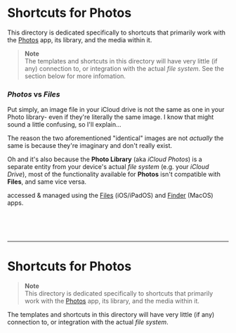# Shortcuts for Photos

This directory is dedicated specifically to shortcuts that primarily work with the [Photos](url) app, its library, and the media within it.

> __Note__<br />
> The templates and shortcuts in this directory will have very little (if any) connection to, or integration with the actual *file system*. See the section below for more infomation.


### *Photos* vs *Files*

Put simply, an image file in your iCloud drive is not the same as one in your Photo library- even if they're literally the same image. I know that might sound a little confusing, so I'll explain...

The reason the two aforementioned "identical" images are not *actually* the same is because they're imaginary and don't really exist.

Oh and it's also because the __Photo Library__ (aka *iCloud Photos*) is a separate entity from your device's actual *file system* (e.g. your *iCloud Drive*), most of the functionality available for __Photos__ isn't compatible with __Files__, and same vice versa.

accessed & managed using the [Files](url) (iOS/iPadOS) and [Finder](url) (MacOS) apps.




<br /><br /><br />

---

# Shortcuts for Photos

> __Note__<br />
> This directory is dedicated specifically to shortcuts that primarily work with the [Photos](url) app, its library, and the media within it.

The templates and shortcuts in this directory will have very little (if any) connection to, or integration with the actual *file system*.

<!-- is a separate entity accessed & managed using the [Files](url) (iOS/iPadOS) and [Finder](url) (MacOS) apps. -->